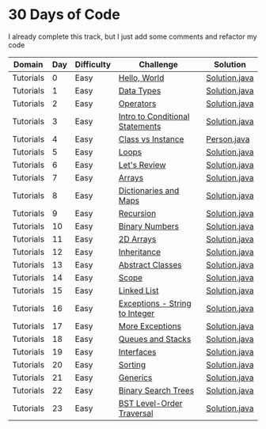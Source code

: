 # 30 Days of Code

I already complete this track, but I just add some comments and refactor my code


| Domain    | Day | Difficulty |Challenge                                                                                               | Solution                                                                   |
| --------- | --- | ---------- | ------------------------------------------------------------------------------------------------------ | -------------------------------------------------------------------------- |
| Tutorials | 0   | Easy       | [Hello, World](https://www.hackerrank.com/challenges/30-hello-world)                                   | [Solution.java](src/day0x/day00/helloworld/Solution.java?ts=4)             |
| Tutorials | 1   | Easy       | [Data Types](https://www.hackerrank.com/challenges/30-data-types)                                      | [Solution.java](src/day0x/day01/datatypes/Solution.java?ts=4)              |
| Tutorials | 2   | Easy       | [Operators](https://www.hackerrank.com/challenges/30-operators)                                        | [Solution.java](src/day0x/day02/operators/Solution.java?ts=4)              |
| Tutorials | 3   | Easy       | [Intro to Conditional Statements](https://www.hackerrank.com/challenges/30-conditional-statements)     | [Solution.java](src/day0x/day03/condition/Solution.java?ts=4)              |
| Tutorials | 4   | Easy       | [Class vs Instance](https://www.hackerrank.com/challenges/30-class-vs-instance)                        | [Person.java](src/day0x/day04/classvsinstance/Person.java?ts=4)            |
| Tutorials | 5   | Easy       | [Loops](https://www.hackerrank.com/challenges/30-loops)                                                | [Solution.java](src/day0x/day05/loops/Solution.java?ts=4)                  |
| Tutorials | 6   | Easy       | [Let's Review](https://www.hackerrank.com/challenges/30-review-loop)                                   | [Solution.java](src/day0x/day06/letsreview/Solution.java?ts=4)             |
| Tutorials | 7   | Easy       | [Arrays](https://www.hackerrank.com/challenges/30-arrays)                                              | [Solution.java](src/day0x/day07/arrays/Solution.java?ts=4)                 |
| Tutorials | 8   | Easy       | [Dictionaries and Maps](https://www.hackerrank.com/challenges/30-dictionaries-and-maps)                | [Solution.java](src/day0x/day08/dictsandmaps/Solution.java?ts=4)           |
| Tutorials | 9   | Easy       | [Recursion](https://www.hackerrank.com/challenges/30-recursion)                                        | [Solution.java](src/day0x/day09/recursion/Solution.java?ts=4)              |
| Tutorials | 10  | Easy       | [Binary Numbers](https://www.hackerrank.com/challenges/30-binary-numbers)                              | [Solution.java](src/day1x/day10/recursion/Solution.java?ts=4)              |
| Tutorials | 11  | Easy       | [2D Arrays](https://www.hackerrank.com/challenges/30-2d-arrays)                                        | [Solution.java](src/day1x/day11/arrays2d/Solution.java?ts=4)               |
| Tutorials | 12  | Easy       | [Inheritance](https://www.hackerrank.com/challenges/30-inheritance)                                    | [Solution.java](src/day1x/day12/inheritance/Solution.java?ts=4)            |
| Tutorials | 13  | Easy       | [Abstract Classes](https://www.hackerrank.com/challenges/30-abstract-classes)                          | [Solution.java](src/day1x/day13/abstractclass/Solution.java?ts=4)          |
| Tutorials | 14  | Easy       | [Scope](https://www.hackerrank.com/challenges/30-scope)                                                | [Solution.java](src/day1x/day14/scope/Solution.java?ts=4)                  |
| Tutorials | 15  | Easy       | [Linked List](https://www.hackerrank.com/challenges/30-linked-list)                                    | [Solution.java](src/day1x/day15/linkedlist/Solution.java?ts=4)             |
| Tutorials | 16  | Easy       | [Exceptions - String to Integer](https://www.hackerrank.com/challenges/30-exceptions-string-to-integer)| [Solution.java](src/day1x/day16/exceptions/Solution.java?ts=4)             |
| Tutorials | 17  | Easy       | [More Exceptions](https://www.hackerrank.com/challenges/30-more-exceptions)                            | [Solution.java](src/day1x/day17/moreexceptions/Solution.java?ts=4)         |
| Tutorials | 18  | Easy       | [Queues and Stacks](https://www.hackerrank.com/challenges/30-queues-stacks)                            | [Solution.java](src/day1x/day18/queuesnstacks/Solution.java?ts=4)          |
| Tutorials | 19  | Easy       | [Interfaces](https://www.hackerrank.com/challenges/30-interfaces)                                      | [Solution.java](src/day1x/day19/interfaces/Solution.java?ts=4)             |
| Tutorials | 20  | Easy       | [Sorting](https://www.hackerrank.com/challenges/30-sorting)                                            | [Solution.java](src/day2x/day20/sorting/Solution.java?ts=4)                |
| Tutorials | 21  | Easy       | [Generics](https://www.hackerrank.com/challenges/30-generics)                                          | [Solution.java](src/day2x/day21/generics/Solution.java?ts=4)               |
| Tutorials | 22  | Easy       | [Binary Search Trees](https://www.hackerrank.com/challenges/30-binary-search-trees)                    | [Solution.java](src/day2x/day22/binsearchtrees/Solution.java?ts=4)         |
| Tutorials | 23  | Easy       | [BST Level-Order Traversal](https://www.hackerrank.com/challenges/30-binary-trees)                     | [Solution.java](src/day2x/day23/bstlevelordertraversal/Solution.java?ts=4) |
